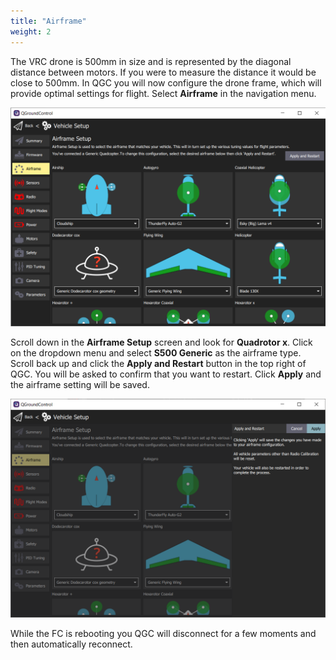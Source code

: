 ```yaml
---
title: "Airframe"
weight: 2
---
```


The VRC drone is 500mm in size and is represented by the diagonal 
distance between motors. If you were to measure the distance it would be
close to 500mm. In QGC you will now configure the drone frame, which will
provide optimal settings for flight. Select **Airframe** in the navigation menu.

![Airframe Setup screen](qgc_airframe.png)

Scroll down in the **Airframe Setup** screen and look for **Quadrotor x**. 
Click on the dropdown menu and select **S500 Generic** as the airframe type. 
Scroll back up and click the **Apply and Restart** button in the top right of QGC. 
You will be asked to confirm that you want to restart. 
Click **Apply** and the airframe setting will be saved.

![](qgc_airframe_apply.png)

While the FC is rebooting you QGC will disconnect for a few
moments and then automatically reconnect.